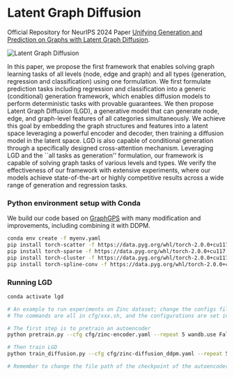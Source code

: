 # Latent Graph Diffusion
Official Repository for NeurIPS 2024 Paper [Unifying Generation and Prediction on Graphs with Latent Graph Diffusion](https://openreview.net/pdf?id=lvibangnAs).

![Latent Graph Diffusion](./LatentGraphDiffusion.png)

In this paper, we propose the first framework that enables solving graph learning tasks of all levels (node, edge and graph) and all types (generation, regression and classification) using one formulation. We first formulate prediction tasks including regression and classification into a generic (conditional) generation framework, which enables diffusion models to perform deterministic tasks with provable guarantees. We then propose Latent Graph Diffusion (LGD), a generative model that can generate node, edge, and graph-level features of all categories simultaneously. We achieve this goal by embedding the graph structures and features into a latent space leveraging a powerful encoder and decoder, then training a diffusion model in the latent space. LGD is also capable of conditional generation through a specifically designed cross-attention mechanism. Leveraging LGD and the ``all tasks as generation'' formulation, our framework is capable of solving graph tasks of various levels and types. We verify the effectiveness of our framework with extensive experiments, where our models achieve state-of-the-art or highly competitive results across a wide range of generation and regression tasks.

### Python environment setup with Conda

We build our code based on [GraphGPS](https://github.com/rampasek/GraphGPS) with many modification and improvements, including combining it with DDPM.

```bash
conda env create -f myenv.yaml
pip install torch-scatter -f https://data.pyg.org/whl/torch-2.0.0+cu117.html
pip install torch-sparse -f https://data.pyg.org/whl/torch-2.0.0+cu117.html
pip install torch-cluster -f https://data.pyg.org/whl/torch-2.0.0+cu117.html
pip install torch-spline-conv -f https://data.pyg.org/whl/torch-2.0.0+cu117.html
```

### Running LGD

```bash
conda activate lgd

# An example to run experiments on Zinc dataset; change the configs files to run other experiments on different datasets with desired hyperparameters
# The commands are all in cfg/xxx.sh, and the configurations are set in cfg/xxx.yaml

# The first step is to pretrain an autoencoder
python pretrain.py --cfg cfg/zinc-encoder.yaml --repeat 5 wandb.use False

# Then train LGD
python train_diffusion.py --cfg cfg/zinc-diffusion_ddpm.yaml --repeat 5 wandb.use False

# Remember to change the file path of the checkpoint of the autoencoder in diffusion.first_stage_config

```
